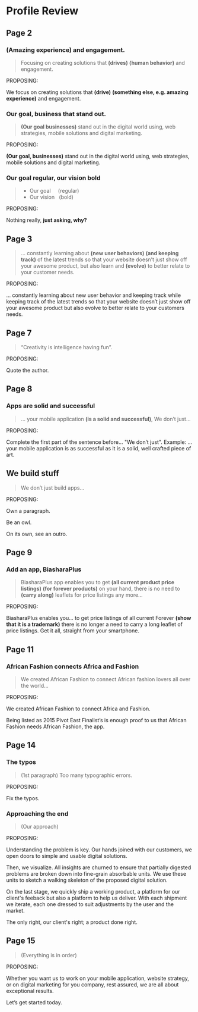# Profile Review

## Page 2

### (Amazing experience) and engagement.

> Focusing on creating solutions that **(drives)** **(human behavior)** and engagement.

PROPOSING:

We focus on creating solutions that **(drive)** **(something else, e.g. amazing experience)** and engagement.

### Our goal, business that stand out.

> **(Our goal businesses)** stand out in the digital world using, web strategies, mobile solutions and digital marketing.

PROPOSING:

**(Our goal, businesses)** stand out in the digital world using, web strategies, mobile solutions and digital marketing.

### Our goal regular, our vision bold

> - Our goal   &nbsp;&nbsp;&nbsp; (regular)
> - Our vision &nbsp;             (bold)

PROPOSING:

Nothing really, **just asking, why?**

## Page  3

> … constantly learning about **(new user behaviors)** **(and keeping track)**
of the latest trends so that your website doesn’t just show off your
awesome product, but also learn and **(evolve)** to better relate to your
customer needs.

PROPOSING:

… constantly learning about new user behavior and keeping track while
keeping track of the latest trends so that your website doesn’t just
show off your awesome product but also evolve to better relate to your
customers needs.

## Page 7

> “Creativity is intelligence having fun”.

PROPOSING:

Quote the author.

## Page 8

### Apps are solid and successful

> … your mobile application **(is a solid and successful)**, We don’t just…

PROPOSING:

Complete the first part of the sentence before… "We don’t just". Example:
… your mobile application is as successful as it is a solid, well
crafted piece of art.

## We build stuff

> We don’t just build apps…

PROPOSING:

Own a paragraph.

Be an owl.

On its own, see an outro.

## Page 9

### Add an app, BiasharaPlus

> BiasharaPlus app enables you to get **(all current product price
listings)** **(for forever products)** on your hand, there is no need to
**(carry along)** leaflets for price listings any more…

PROPOSING:

BiasharaPlus enables you… to get price listings of all current Forever
**(show that it is a trademark)** there is no longer a need to carry a
long leaflet of price listings. Get it all, straight from your
smartphone.


## Page 11

### African Fashion connects Africa and Fashion

> We created African Fashion to connect African fashion lovers all over the world…

PROPOSING:

We created African Fashion to connect Africa and Fashion.

Being listed as 2015 Pivot East Finalist’s is enough proof to us that
African Fashion needs African Fashion, the app.


## Page 14

### The typos

> (1st paragraph) Too many typographic errors.

PROPOSING:

Fix the typos.

### Approaching the end

> (Our approach)

PROPOSING:

Understanding the problem is key. Our hands joined with our customers,
we open doors to simple and usable digital solutions.

Then, we visualize. All insights are churned to ensure that partially
digested problems are broken down into fine-grain absorbable units. We
use these units to sketch a walking skeleton of the proposed digital
solution.

On the last stage, we quickly ship a working product,
a platform for our client's feeback but also a platform to help us deliver.
With each shipment we iterate, each one dressed to suit adjustments by the user and the market.

The only right, our client's right; a product done right.

## Page 15

> (Everything is in order)

PROPOSING:

Whether you want us to work on your mobile application, website
strategy, or on digital marketing for you company, rest assured, we
are all about exceptional results.

Let’s get started today.
